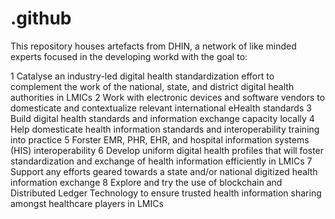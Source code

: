 # .github

This repository houses artefacts from DHIN, a network of like minded experts focused in the developing workd with the goal to: 

1 Catalyse an industry-led digital health standardization effort to complement the work of the national, state, and district digital health authorities in LMICs 
2 Work with electronic devices and software vendors to domesticate and contextualize relevant international eHealth standards 
3 Build digital health standards and information exchange capacity locally 
4 Help domesticate health information standards and interoperability training into practice 
5 Forster EMR, PHR, EHR, and hospital information systems (HIS) interoperability 
6 Develop uniform digital health profiles that will foster standardization and exchange of health information efficiently in LMICs 
7 Support any efforts geared towards a state and/or national digitized health information exchange 
8 Explore and try the use of blockchain and Distributed Ledger Technology to ensure trusted health information sharing amongst healthcare players in LMICs
